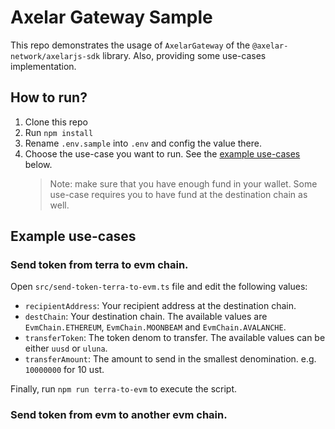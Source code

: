 # Axelar Gateway Sample

This repo demonstrates the usage of `AxelarGateway` of the `@axelar-network/axelarjs-sdk` library. Also, providing some use-cases implementation.

## How to run?

1. Clone this repo
2. Run `npm install`
3. Rename `.env.sample` into `.env` and config the value there.
4. Choose the use-case you want to run. See the [example use-cases](#example-use-cases) below.
   > Note: make sure that you have enough fund in your wallet. Some use-case requires you to have fund at the destination chain as well.

## Example use-cases

### Send token from terra to evm chain.

Open `src/send-token-terra-to-evm.ts` file and edit the following values:

- `recipientAddress`: Your recipient address at the destination chain.
- `destChain`: Your destination chain. The available values are `EvmChain.ETHEREUM`, `EvmChain.MOONBEAM` and `EvmChain.AVALANCHE`.
- `transferToken`: The token denom to transfer. The available values can be either `uusd` or `uluna`.
- `transferAmount`: The amount to send in the smallest denomination. e.g. `10000000` for 10 ust.

Finally, run `npm run terra-to-evm` to execute the script.

### Send token from evm to another evm chain.
